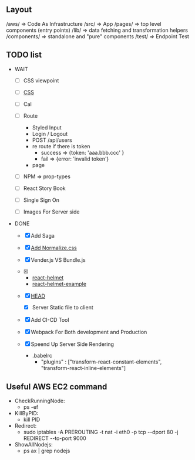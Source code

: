 ## Layout
  /aws/             => Code As Infrastructure
  /src/             => App
      /pages/       => top level components (entry points)
      /lib/         => data fetching and transformation helpers
      /components/  => standalone and "pure" components
  /test/            => Endpoint Test    



## TODO list
  - WAIT
    - [ ] CSS viewpoint
    - [ ] [CSS](https://kknews.cc/tech/lzvr55e.html)
    - [ ] Cal
    - [ ] Route
      - Styled Input
      - Login / Logout
      - POST /api/users
      - re route if there is token
        - success => {token: 'aaa.bbb.ccc' }
        - fail    => {error: 'invalid token'}
      - page


    - [ ] NPM => prop-types
    - [ ] React Story Book
    - [ ] Single Sign On
    - [ ] Images For Server side

  - DONE
    - [X] Add Saga
    - [X] [Add Normalize.css](https://necolas.github.io/normalize.css/)
    - [X] Vender.js VS Bundle.js
    - [X]
      - [react-helmet](https://github.com/nfl/react-helmet)
      - [react-helmet-example](https://github.com/mattdennewitz/react-helmet-example/blob/master/components/About.js)

    - [X] [HEAD](https://github.com/nfl/react-helmet)
      - [X] Server Static file to client
    - [X] Add CI-CD Tool
    - [X] Webpack For Both development and Production
    - [X] Speend Up Server Side Rendering
      - .babelrc
        - "plugins" : ["transform-react-constant-elements", "transform-react-inline-elements"]

## Useful AWS EC2 command
  - CheckRunningNode:
    - ps -ef
  - KillByPID:
    - kill PID
  - Redirect:
    - sudo iptables -A PREROUTING -t nat -i eth0 -p tcp --dport 80 -j REDIRECT --to-port 9000
  - ShowAllNodejs:
    - ps ax | grep nodejs
